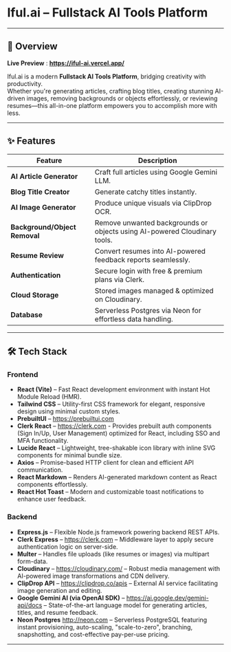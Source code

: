 # Iful.ai – Fullstack AI Tools Platform

---

## 📖 Overview

**Live Preview** : **https://iful-ai.vercel.app/**

Iful.ai is a modern **Fullstack AI Tools Platform**, bridging creativity with productivity.  
Whether you're generating articles, crafting blog titles, creating stunning AI-driven images, removing backgrounds or objects effortlessly, or reviewing resumes—this all-in-one platform empowers you to accomplish more with less.

---

## ✨ Features

| Feature                     | Description                                                                         |
|-----------------------------|-------------------------------------------------------------------------------------|
| **AI Article Generator**    | Craft full articles using Google Gemini LLM.                                        |
| **Blog Title Creator**      | Generate catchy titles instantly.                                                   |
| **AI Image Generator**      | Produce unique visuals via ClipDrop OCR.                                            |
| **Background/Object Removal** | Remove unwanted backgrounds or objects using AI-powered Cloudinary tools.         |
| **Resume Review**           | Convert resumes into AI-powered feedback reports seamlessly.                        |
| **Authentication**          | Secure login with free & premium plans via Clerk.                                  |
| **Cloud Storage**           | Stored images managed & optimized on Cloudinary.                                    |
| **Database**                | Serverless Postgres via Neon for effortless data handling.                          |

---

## 🛠 Tech Stack

### **Frontend**
- **React (Vite)** – Fast React development environment with instant Hot Module Reload (HMR).  
- **Tailwind CSS** – Utility-first CSS framework for elegant, responsive design using minimal custom styles.
- **PrebuiltUI** – https://prebuiltui.com
- **Clerk React** – https://clerk.com - Provides prebuilt auth components (Sign In/Up, User Management) optimized for React, including SSO and MFA functionality.  
- **Lucide React** – Lightweight, tree-shakable icon library with inline SVG components for minimal bundle size.  
- **Axios** – Promise-based HTTP client for clean and efficient API communication.  
- **React Markdown** – Renders AI-generated markdown content as React components effortlessly.  
- **React Hot Toast** – Modern and customizable toast notifications to enhance user feedback.  

### **Backend**
- **Express.js** – Flexible Node.js framework powering backend REST APIs.  
- **Clerk Express** – https://clerk.com – Middleware layer to apply secure authentication logic on server-side.  
- **Multer** – Handles file uploads (like resumes or images) via multipart form-data.  
- **Cloudinary** – https://cloudinary.com/ – Robust media management with AI-powered image transformations and CDN delivery.  
- **ClipDrop API** – https://clipdrop.co/apis – External AI service facilitating image generation and editing.  
- **Google Gemini AI (via OpenAI SDK)** – https://ai.google.dev/gemini-api/docs – State-of-the-art language model for generating articles, titles, and resume feedback.  
- **Neon Postgres** http://neon.com – Serverless PostgreSQL featuring instant provisioning, auto-scaling, "scale-to-zero", branching, snapshotting, and cost-effective pay-per-use pricing.  

---
